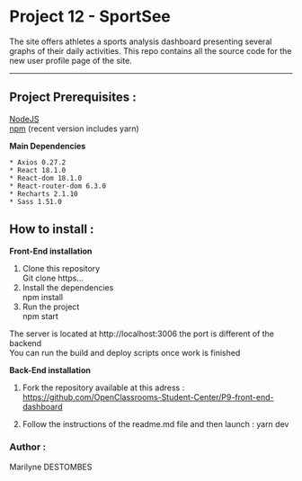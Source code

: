 # Project 12 - SportSee

The site offers athletes a sports analysis dashboard presenting several graphs of their daily activities.
This repo contains all the source code for the new user profile page of the site.

---

## Project Prerequisites :

[NodeJS](https://nodejs.org/en/)  
[npm](https://www.npmjs.com/) (recent version includes yarn)

**Main Dependencies**

    * Axios 0.27.2
    * React 18.1.0
    * React-dom 18.1.0
    * React-router-dom 6.3.0
    * Recharts 2.1.10
    * Sass 1.51.0

## How to install :

**Front-End installation**

1. Clone this repository  
   Git clone https...
2. Install the dependencies  
   npm install
3. Run the project  
   npm start

The server is located at http://localhost:3006 the port is different of the backend  
You can run the build and deploy scripts once work is finished

**Back-End installation**

1. Fork the repository available at this adress :  
   https://github.com/OpenClassrooms-Student-Center/P9-front-end-dashboard

2. Follow the instructions of the readme.md file and then launch : yarn dev

### Author :

Marilyne DESTOMBES
